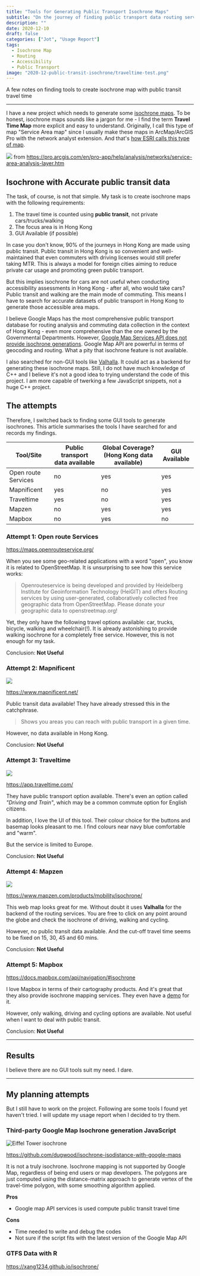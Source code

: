 ```yaml
---
title: "Tools for Generating Public Transport Isochrone Maps"
subtitle: "On the journey of finding public transport data routing services for Hong Kong"
description: ""
date: 2020-12-10
draft: false
categories: ["Jot", "Usage Report"]
tags:
  - Isochrone Map
  - Routing
  - Accessibility
  - Public Transport
image: "2020-12-public-transit-isochrone/traveltime-test.png"
---
```


A few notes on finding tools to create isochrone map with public transit travel time

<!--more-->
---

I have a new project which needs to generate some [isochrone maps](https://wiki.openstreetmap.org/wiki/Isochrone). To be honest, isochrone maps sounds like a jargon for me - I find the term **Travel Time Map** more explicit and easy to understand. Originally, I call this type of map "Service Area map" since I usually make these maps in ArcMap/ArcGIS Pro with the network analyst extension. And that's [how ESRI calls this type of map](https://desktop.arcgis.com/en/arcmap/latest/extensions/network-analyst/service-area.htm).

![](https://pro.arcgis.com/en/pro-app/help/analysis/networks/GUID-569B9331-C31B-4FA9-835C-EA9D39EB08D0-web.png)
from https://pro.arcgis.com/en/pro-app/help/analysis/networks/service-area-analysis-layer.htm

## Isochrone with Accurate public transit data

The task, of course, is not that simple. My task is to create isochrone maps with the following requirements:

1. The travel time is counted using **public transit**, not private cars/trucks/walking
2. The focus area is in Hong Kong
3. GUI Available (if possible)

In case you don't know, 90% of the journeys in Hong Kong are made using public transit. Public transit in Hong Kong is so convenient and well-maintained that even commuters with driving licenses would still prefer taking MTR. This is always a model for foreign cities aiming to reduce private car usage and promoting green public transport.

But this implies isochrone for cars are not useful when conducting accessibility assessments in Hong Kong - after all, who would take cars? Public transit and walking are the main mode of commuting. This means I have to search for accurate datasets of public transport in Hong Kong to generate those accessible area maps.

I believe Google Maps has the most comprehensive public transport database for routing analysis and commuting data collection in the context of Hong Kong - even more comprehensive than the one owned by the Governmental Departments. However, [Google Map Services API does not provide isochrone generations](https://developers.google.com/maps/documentation/javascript/directions). Google Map API are powerful in terms of geocoding and routing. What a pity that isochrone feature is not available.

I also searched for non-GUI tools like [Valhalla](https://valhalla.readthedocs.io/en/latest/api/isochrone/api-reference/). It could act as a backend for generating these isochrone maps. Still, I do not have much knowledge of C++ and I believe it's not a good idea to trying understand the code of this project. I am more capable of twerking a few JavaScript snippets, not a huge C++ project.

## The attempts

Therefore, I switched back to finding some GUI tools to generate isochrones. This article summarises the tools I have searched for and records my findings.

| Tool/Site | Public transport data available | Global Coverage? (Hong Kong data available) | GUI Available |
| ----------- | ----------- | ----------- | ----------- |
| Open route Services | no | yes | yes |
| Mapnificent | yes | no | yes |
| Traveltime  | yes | no | yes |
| Mapzen | no | yes | yes |
| Mapbox | no | yes | no |



### Attempt 1: Open route Services

https://maps.openrouteservice.org/

When you see some geo-related applications with a word "open", you know it is related to OpenStreetMap. It is unsurprising to see how this service works:

> Openrouteservice is being developed and provided by Heidelberg Institute for Geoinformation Technology (HeiGIT) and offers Routing services by using user-generated, collaboratively collected free geographic data from OpenStreetMap. Please donate your geographic data to openstreetmap.org!

Yet, they only have the following travel options available: car, trucks, bicycle, walking and wheelchair(!). It is already astonishing to provide walking isochrone for a completely free service. However, this is not enough for my task.

Conclusion: **Not Useful**

### Attempt 2: Mapnificent

![](/post/2020-12-public-transit-isochrone/mapnificent-usecase.png)

https://www.mapnificent.net/

Public transit data available! They have already stressed this in the catchphrase.

> Shows you areas you can reach with public transport in a given time.

However, no data available in Hong Kong.

Conclusion: **Not Useful**

### Attempt 3: Traveltime

![](/post/2020-12-public-transit-isochrone/traveltime-usecase.png)

https://app.traveltime.com/

They have public transport option available. There's even an option called *"Driving and Train"*, which may be a common commute option for English citizens.

In addition, I love the UI of this tool. Their colour choice for the buttons and basemap looks pleasant to me. I find colours near navy blue comfortable and "warm".

But the service is limited to Europe.

Conclusion: **Not Useful**

### Attempt 4: Mapzen

![](/post/2020-12-public-transit-isochrone/mapzen-usecase.png)

https://www.mapzen.com/products/mobility/isochrone/

This web map looks great for me. Without doubt it uses **Valhalla** for the backend of the routing services. You are free to click on any point around the globe and check the isochrone of driving, walking and cycling.

However, no public transit data available. And the cut-off travel time seems to be fixed on 15, 30, 45 and 60 mins.

Conclusion: **Not Useful**

### Attempt 5: Mapbox

https://docs.mapbox.com/api/navigation/#isochrone

I love Mapbox in terms of their cartography products. And it's great that they also provide isochrone mapping services. They even have a [demo](https://docs.mapbox.com/playground/isochrone/) for it.

However, only walking, driving and cycling options are available. Not useful when I want to deal with public transit.

Conclusion: **Not Useful**

---

## Results

I believe there are no GUI tools suit my need. I dare.

---

## My planning attempts

But I still have to work on the project. Following are some tools I found yet haven't tried. I will update my usage report when I decided to try them.

### Third-party Google Map Isochrone generation JavaScript

![Eiffel Tower isochrone](https://www.dugwood.com/isochrone-screenshot.png?1520424890)

https://github.com/dugwood/isochrone-isodistance-with-google-maps

It is not a truly isochrone. Isochrone mapping is not supported by Google Map, regardless of being end users or map developers. The polygons are just computed using the distance-matrix approach to generate vertex of the travel-time polygon, with some smoothing algorithm applied.

**Pros**
- Google map API services is used compute public transit travel time

**Cons**
- Time needed to write and debug the codes
- Not sure if the script fits with the latest version of the Google Map API

### GTFS Data with R

https://xang1234.github.io/isochrone/
